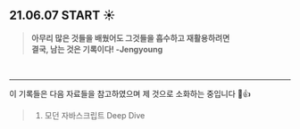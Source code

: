 ## 21.06.07 START ☀

> **아무리 많은 것들을 배웠어도 그것들을 흡수하고 재활용하려면 </br>결국, 남는 것은 기록이다! -Jengyoung**

</br>

---

이 기록들은 다음 자료들을 참고하였으며 제 것으로 소화하는 중입니다 👏👍

> 1. 모던 자바스크립트 Deep Dive
